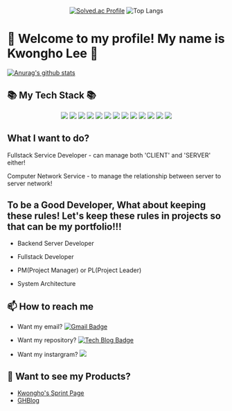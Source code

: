   <div align=center>
	 
  [![Solved.ac Profile](http://mazassumnida.wtf/api/generate_badge?boj=ghlee9883)](https://solved.ac/ghlee9883)
  ![Top Langs](https://github-readme-stats.vercel.app/api/top-langs/?username=kwongholee&layout=compact&theme=onedark)
	
  </div>

# 👋 Welcome to my profile! My name is Kwongho Lee 👋

[![Anurag's github stats](https://github-readme-stats.vercel.app/api?username=kwongholee)](https://github.com/anuraghazra/github-readme-stats)

  
## 📚 My Tech Stack 📚
  
<p align="center">
	<img src="https://img.shields.io/badge/javascript-F7DF1E?style=for-the-badge&logo=javascript&logoColor=black"> <img src="https://img.shields.io/badge/typescript-3178C6?style=for-the-badge&logo=typescript&logoColor=black"> <img src="https://img.shields.io/badge/mongoDB-47A248?style=for-the-badge&logo=MongoDB&logoColor=white"> <img src="https://img.shields.io/badge/react-61DAFB?style=for-the-badge&logo=react&logoColor=black"> <img src="https://img.shields.io/badge/next.js-000000?style=for-the-badge&logo=Next.js&logoColor=white"> <img src="https://img.shields.io/badge/vue.js-4FC08D?style=for-the-badge&logo=vue.js&logoColor=white"> <img src="https://img.shields.io/badge/node.js-339933?style=for-the-badge&logo=Node.js&logoColor=white"> <img src="https://img.shields.io/badge/flutter-02569B?style=for-the-badge&logo=flutter&logoColor=white"> <img src="https://img.shields.io/badge/jquery-0769AD?style=for-the-badge&logo=jquery&logoColor=white"> <img src="https://img.shields.io/badge/bootstrap-7952B3?style=for-the-badge&logo=bootstrap&logoColor=white"> <img src="https://img.shields.io/badge/git-F05032?style=for-the-badge&logo=git&logoColor=white"> <img src="https://img.shields.io/badge/c++-00599C?style=for-the-badge&logo=c%2B%2B&logoColor=white"> <img src="https://img.shields.io/badge/python-3776AB?style=for-the-badge&logo=python&logoColor=white">
</p>

## What I want to do?

Fullstack Service Developer - can manage both 'CLIENT' and 'SERVER' either!

Computer Network Service - to manage the relationship between server to server network!

## To be a Good Developer, What about keeping these rules! Let's keep these rules in projects so that can be my portfolio!!!

- Backend Server Developer

- Fullstack Developer

- PM(Project Manager) or PL(Project Leader)

- System Architecture

##  📫 How to reach me 

- Want my email? [![Gmail Badge](https://img.shields.io/badge/Gmail-d14836?style=flat-square&logo=Gmail&logoColor=white&link=mailto:ghlee9883@gmail.com)](mailto:ghlee9883@gmail.com)

- Want my repository? [![Tech Blog Badge](http://img.shields.io/badge/-kwongholee%20repository-black?style=flat-square&logo=github&link=https://github.com/kwongholee?tab=repositories)](https://github.com/kwongholee?tab=repositories)

- Want my instargram? <a href="https://www.instagram.com/i_gogh_03/"><img src="https://img.shields.io/badge/Instagram-E4405F?style=flat-square&logo=Instagram&logoColor=white&link=https://www.instagram.com/hye_inisfree/"/></a>

## 🔭 Want to see my Products?

- <a href="https://www.kwongho-sprint.kr">Kwongho's Sprint Page</a>
- <a href="https://www.ghblog.blog">GHBlog</a>


<!--
**kwongholee/kwongholee** is a ✨ _special_ ✨ repository because its `README.md` (this file) appears on your GitHub profile.

Here are some ideas to get you started:

- 🔭 I’m currently working on ...
- 🌱 I’m currently learning ...
- 👯 I’m looking to collaborate on ...
- 🤔 I’m looking for help with ...
- 💬 Ask me about ...
- 📫 How to reach me: ...
- 😄 Pronouns: ...
- ⚡ Fun fact: ...
-->
